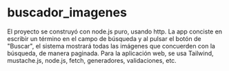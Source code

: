 # buscador_imagenes
El proyecto se construyó con node.js puro, usando http.
La app conciste en escribir un término en el campo de búsqueda y al pulsar el botón de "Buscar", el sistema mostrará todas las imágenes que concuerden con la búsqueda, de manera
paginada. Para la aplicación web, se usa Tailwind, mustache.js, node.js, fetch, generadores, validaciones, etc.
